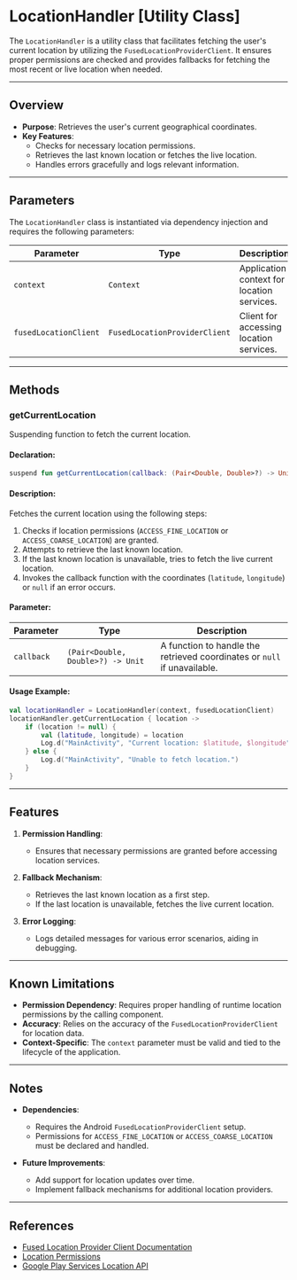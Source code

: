 # LocationHandler [Utility Class]

The `LocationHandler` is a utility class that facilitates fetching the user's current location by utilizing the `FusedLocationProviderClient`. It ensures proper permissions are checked and provides fallbacks for fetching the most recent or live location when needed.

---

## Overview

- **Purpose**: Retrieves the user's current geographical coordinates.
- **Key Features**:
    - Checks for necessary location permissions.
    - Retrieves the last known location or fetches the live location.
    - Handles errors gracefully and logs relevant information.

---

## Parameters

The `LocationHandler` class is instantiated via dependency injection and requires the following parameters:

| Parameter             | Type                          | Description                                |
|-----------------------|-------------------------------|--------------------------------------------|
| `context`             | `Context`                     | Application context for location services. |
| `fusedLocationClient` | `FusedLocationProviderClient` | Client for accessing location services.    |

---

## Methods

### getCurrentLocation

Suspending function to fetch the current location.

#### Declaration:
```kotlin
suspend fun getCurrentLocation(callback: (Pair<Double, Double>?) -> Unit)
```

#### Description:
Fetches the current location using the following steps:

1. Checks if location permissions (`ACCESS_FINE_LOCATION` or `ACCESS_COARSE_LOCATION`) are granted.
2. Attempts to retrieve the last known location.
3. If the last known location is unavailable, tries to fetch the live current location.
4. Invokes the callback function with the coordinates (`latitude`, `longitude`) or `null` if an error occurs.

#### Parameter:
| Parameter  | Type                              | Description                                                              |
|------------|-----------------------------------|--------------------------------------------------------------------------|
| `callback` | `(Pair<Double, Double>?) -> Unit` | A function to handle the retrieved coordinates or `null` if unavailable. |

#### Usage Example:
```kotlin
val locationHandler = LocationHandler(context, fusedLocationClient)
locationHandler.getCurrentLocation { location ->
    if (location != null) {
        val (latitude, longitude) = location
        Log.d("MainActivity", "Current location: $latitude, $longitude")
    } else {
        Log.d("MainActivity", "Unable to fetch location.")
    }
}
```

---

## Features

1. **Permission Handling**:
    - Ensures that necessary permissions are granted before accessing location services.

2. **Fallback Mechanism**:
    - Retrieves the last known location as a first step.
    - If the last location is unavailable, fetches the live current location.

3. **Error Logging**:
    - Logs detailed messages for various error scenarios, aiding in debugging.

---

## Known Limitations

- **Permission Dependency**: Requires proper handling of runtime location permissions by the calling component.
- **Accuracy**: Relies on the accuracy of the `FusedLocationProviderClient` for location data.
- **Context-Specific**: The `context` parameter must be valid and tied to the lifecycle of the application.

---

## Notes

- **Dependencies**:
    - Requires the Android `FusedLocationProviderClient` setup.
    - Permissions for `ACCESS_FINE_LOCATION` or `ACCESS_COARSE_LOCATION` must be declared and handled.

- **Future Improvements**:
    - Add support for location updates over time.
    - Implement fallback mechanisms for additional location providers.

---

## References

- [Fused Location Provider Client Documentation](https://developer.android.com/training/location)
- [Location Permissions](https://developer.android.com/training/location/permissions)
- [Google Play Services Location API](https://developers.google.com/android/reference/com/google/android/gms/location/FusedLocationProviderClient)

